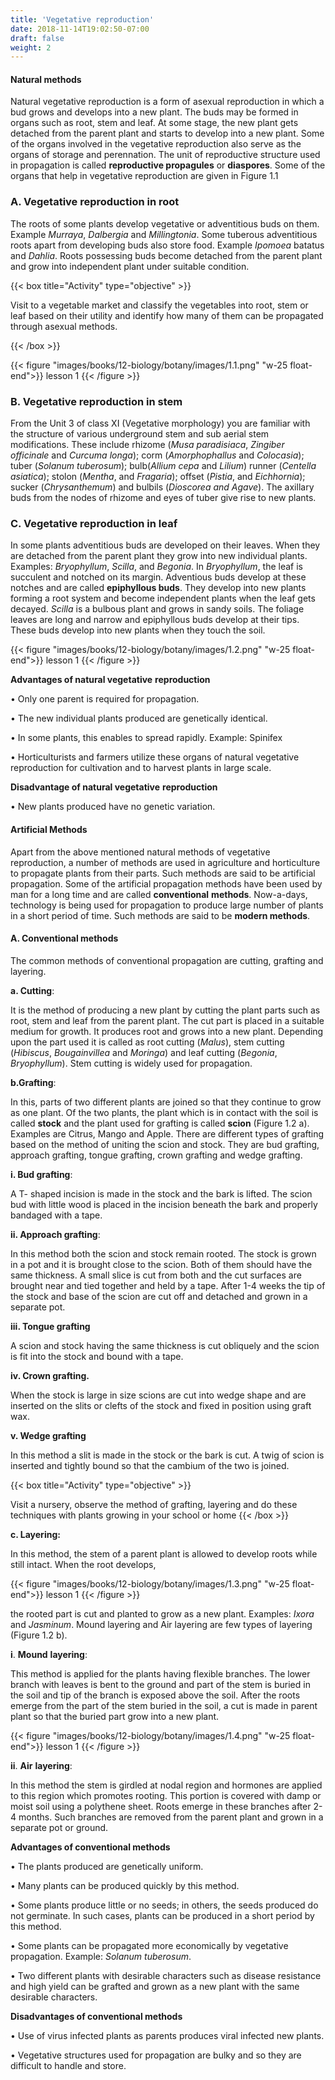 ```yaml
---
title: 'Vegetative reproduction'
date: 2018-11-14T19:02:50-07:00
draft: false
weight: 2
---
```


#### Natural methods

Natural vegetative reproduction is a form of
asexual reproduction in which a bud grows
and develops into a new plant. The buds may
be formed in organs such as root, stem and
leaf. At some stage, the new plant gets detached
from the parent plant and starts to develop
into a new plant. Some of the organs involved
in the vegetative reproduction also serve as the
organs of storage and perennation. The unit of
reproductive structure used in propagation is
called **reproductive propagules** or **diaspores**.
Some of the organs that help in vegetative
reproduction are given in Figure 1.1

### A. Vegetative reproduction in root


The roots of some plants develop vegetative or
adventitious buds on them. Example *Murraya*,
*Dalbergia* and *Millingtonia*. Some tuberous
adventitious roots apart from developing buds
also store food. Example *Ipomoea* batatus
and *Dahlia*. Roots possessing buds become
detached from the parent plant and grow into
independent plant under suitable condition.


{{< box title="Activity" type="objective" >}}

Visit to a vegetable market and classify the
vegetables into root, stem or leaf based on
their utility and identify how many of them
can be propagated through asexual methods.

{{< /box >}}

{{< figure "images/books/12-biology/botany/images/1.1.png" "w-25 float-end">}}
lesson 1
{{< /figure >}}


### B. Vegetative reproduction in stem


From the Unit 3 of class XI (Vegetative
morphology) you are familiar with the structure
of various underground stem and sub aerial stem
modifications. These include rhizome (*Musa*
*paradisiaca*, *Zingiber officinale* and *Curcuma*
*longa*); corm (*Amorphophallus* and *Colocasia*);
tuber (*Solanum tuberosum*); bulb(*Allium* *cepa*
and *Lilium*) runner (*Centella asiatica*); stolon
(*Mentha*, and *Fragaria*); offset (*Pistia*, and
*Eichhornia*); sucker (*Chrysanthemum*) and
bulbils (*Dioscorea and Agave*). The axillary buds
from the nodes of rhizome and eyes of tuber give
rise to new plants.


### C. Vegetative reproduction in leaf


In some plants adventitious buds are developed
on their leaves. When they are detached
from the parent plant they grow into new
individual plants. Examples: *Bryophyllum*,
*Scilla*, and *Begonia*. In *Bryophyllum*, the
leaf is succulent and notched on its margin.
Adventious buds develop at these notches and
are called **epiphyllous buds**. They develop
into new plants forming a root system and
become independent plants when the leaf gets
decayed. *Scilla* is a bulbous plant and grows
in sandy soils. The foliage leaves are long and
narrow and epiphyllous buds develop at their
tips. These buds develop into new plants when
they touch the soil.


{{< figure "images/books/12-biology/botany/images/1.2.png" "w-25 float-end">}}
lesson 1
{{< /figure >}}


**Advantages of natural vegetative**
**reproduction**

• Only one parent is required for propagation.

• The new individual plants produced are
genetically identical.

• In some plants, this enables to spread
rapidly. Example: Spinifex

• Horticulturists and farmers utilize these
organs of natural vegetative reproduction
for cultivation and to harvest plants in
large scale.

**Disadvantage of natural vegetative**
**reproduction**

• New plants produced have no genetic
variation.


#### Artificial Methods

Apart from the above mentioned natural methods
of vegetative reproduction, a number of methods
are used in agriculture and horticulture to
propagate plants from their parts. Such methods
are said to be artificial propagation. Some of the
artificial propagation methods have been used by
man for a long time and are called **conventional**
**methods**. Now-a-days, technology is being used
for propagation to produce large number of plants
in a short period of time. Such methods are said
to be **modern methods**.


#### A. Conventional methods

The common methods of conventional
propagation are cutting, grafting and layering.



**a. Cutting**:

 It is the method of producing a new
plant by cutting the plant parts such as root, stem
and leaf from the parent plant. The cut part is placed
in a suitable medium for growth. It produces root
and grows into a new plant. Depending upon the
part used it is called as root cutting (*Malus*), stem
cutting (*Hibiscus*, *Bougainvillea* and *Moringa*) and
leaf cutting (*Begonia*, *Bryophyllum*). Stem cutting
is widely used for propagation.



**b.Grafting**: 

In this, parts of two different plants
are joined so that they continue to grow as one
plant. Of the two plants, the plant which is in
contact with the soil is called **stock** and the
plant used for grafting is called **scion** (Figure
1.2 a). Examples are Citrus, Mango and Apple.
There are different types of grafting based on the
method of uniting the scion and stock. They are
bud grafting, approach grafting, tongue grafting,
crown grafting and wedge grafting.


**i. Bud grafting**: 

A T- shaped incision is made
in the stock and the bark is lifted. The scion bud
with little wood is placed in the incision beneath
the bark and properly bandaged with a tape.



**ii. Approach grafting**: 

In this method both
the scion and stock remain rooted. The stock
is grown in a pot and it is brought close to
the scion. Both of them should have the same
thickness. A small slice is cut from both and the
cut surfaces are brought near and tied together
and held by a tape. After 1-4 weeks the tip of
the stock and base of the scion are cut off and
detached and grown in a separate pot. 

**iii. Tongue grafting**


A scion and stock having the same thickness is
cut obliquely and the scion is fit into the stock
and bound with a tape.


**iv. Crown grafting.**


When the stock is large in size scions are cut
into wedge shape and are inserted on the slits
or clefts of the stock and fixed in position
using graft wax.


**v. Wedge grafting**


In this method a slit is made in the stock or the
bark is cut. A twig of scion is inserted and tightly
bound so that the cambium of the two is joined.

{{< box title="Activity" type="objective" >}}

Visit a nursery, observe the method of
grafting, layering and do these techniques
with plants growing in your school or home
{{< /box >}}

**c. Layering:**


 In this method, the stem of
a parent plant is allowed to develop roots
while still intact. When the root develops,


{{< figure "images/books/12-biology/botany/images/1.3.png" "w-25 float-end">}}
lesson 1
{{< /figure >}}

the rooted part is cut and planted to grow as
a new plant. Examples: *Ixora* and *Jasminum*.
Mound layering and Air layering are few types
of layering (Figure 1.2 b). 

**i**. **Mound** **layering**:

 This method is applied for
the plants having flexible branches. The lower
branch with leaves is bent to the ground and
part of the stem is buried in the soil and tip of
the branch is exposed above the soil. After the
roots emerge from the part of the stem buried
in the soil, a cut is made in parent plant so that
the buried part grow into a new plant.


{{< figure "images/books/12-biology/botany/images/1.4.png" "w-25 float-end">}}
lesson 1
{{< /figure >}}


**ii**. **Air** **layering**: 

In this method the stem is
girdled at nodal region and hormones are
applied to this region which promotes rooting.
This portion is covered with damp or moist soil
using a polythene sheet. Roots emerge in these branches after 2-4 months. Such branches are
removed from the parent plant and grown in a
separate pot or ground.

**Advantages of conventional methods**


• The plants produced are genetically uniform.


• Many plants can be produced quickly by
this method.


• Some plants produce little or no seeds;
in others, the seeds produced do not
germinate. In such cases, plants can be
produced in a short period by this method.


• Some plants can be propagated more
economically by vegetative propagation.
Example: *Solanum tuberosum*.


• Two different plants with desirable
characters such as disease resistance and
high yield can be grafted and grown as a new
plant with the same desirable characters.

**Disadvantages of conventional methods**


• Use of virus infected plants as parents
produces viral infected new plants.


• Vegetative structures used for propagation
are bulky and so they are difficult to handle
and store.